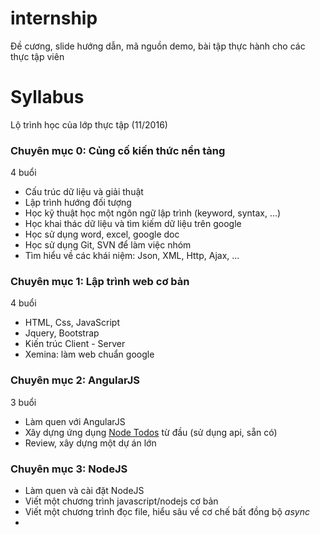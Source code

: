 # internship

Đề cương, slide hướng dẫn, mã nguồn demo, bài tập thực hành cho các thực tập viên


# Syllabus

Lộ trình học của lớp thực tập (11/2016)

### Chuyên mục 0: Củng cố kiến thức nền tảng

4 buổi

* Cấu trúc dữ liệu và giải thuật
* Lập trình hướng đối tượng
* Học kỹ thuật học một ngôn ngữ lập trình (keyword, syntax, ...)
* Học khai thác dữ liệu và tìm kiếm dữ liệu trên google
* Học sử dụng word, excel, google doc
* Học sử dụng Git, SVN để làm việc nhóm
* Tìm hiểu về các khái niệm: Json, XML, Http, Ajax, ...

### Chuyên mục 1: Lập trình web cơ bản

4 buổi

* HTML, Css, JavaScript
* Jquery, Bootstrap
* Kiến trúc Client - Server
* Xemina: làm web chuẩn google

### Chuyên mục 2: AngularJS

3 buổi

* Làm quen với AngularJS
* Xây dựng ứng dụng [Node Todos](https://node-todos.herokuapp.com) từ đầu (sử dụng api, sẵn có)
* Review, xây dựng một dự án lớn

### Chuyên mục 3: NodeJS

* Làm quen và cài đặt NodeJS
* Viết một chương trình javascript/nodejs cơ bản
* Viết một chương trình đọc file, hiểu sâu về cơ chế bất đồng bộ *async*
* 